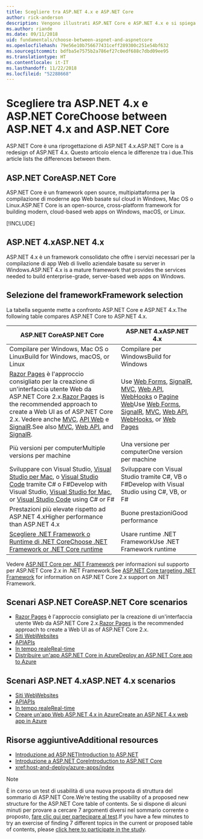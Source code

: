 ```yaml
---
title: Scegliere tra ASP.NET 4.x e ASP.NET Core
author: rick-anderson
description: Vengono illustrati ASP.NET Core e ASP.NET 4.x e si spiega come scegliere tra le due soluzioni.
ms.author: riande
ms.date: 09/11/2018
uid: fundamentals/choose-between-aspnet-and-aspnetcore
ms.openlocfilehash: 79e56e10b756677431ceff289300c251e54bf632
ms.sourcegitcommit: bdfba5e7575b2a786ef27c0edf688c7dbd09ee95
ms.translationtype: HT
ms.contentlocale: it-IT
ms.lasthandoff: 11/22/2018
ms.locfileid: "52288668"
---
```

# <a name="choose-between-aspnet-4x-and-aspnet-core"></a><span data-ttu-id="019d4-103">Scegliere tra ASP.NET 4.x e ASP.NET Core</span><span class="sxs-lookup"><span data-stu-id="019d4-103">Choose between ASP.NET 4.x and ASP.NET Core</span></span>

<span data-ttu-id="019d4-104">ASP.NET Core è una riprogettazione di ASP.NET 4.x.</span><span class="sxs-lookup"><span data-stu-id="019d4-104">ASP.NET Core is a redesign of ASP.NET 4.x.</span></span> <span data-ttu-id="019d4-105">Questo articolo elenca le differenze tra i due.</span><span class="sxs-lookup"><span data-stu-id="019d4-105">This article lists the differences between them.</span></span>

## <a name="aspnet-core"></a><span data-ttu-id="019d4-106">ASP.NET Core</span><span class="sxs-lookup"><span data-stu-id="019d4-106">ASP.NET Core</span></span>

<span data-ttu-id="019d4-107">ASP.NET Core è un framework open source, multipiattaforma per la compilazione di moderne app Web basate sul cloud in Windows, Mac OS o Linux.</span><span class="sxs-lookup"><span data-stu-id="019d4-107">ASP.NET Core is an open-source, cross-platform framework for building modern, cloud-based web apps on Windows, macOS, or Linux.</span></span>

[!INCLUDE[](~/includes/benefits.md)]

## <a name="aspnet-4x"></a><span data-ttu-id="019d4-108">ASP.NET 4.x</span><span class="sxs-lookup"><span data-stu-id="019d4-108">ASP.NET 4.x</span></span>

<span data-ttu-id="019d4-109">ASP.NET 4.x è un framework consolidato che offre i servizi necessari per la compilazione di app Web di livello aziendale basate su server in Windows.</span><span class="sxs-lookup"><span data-stu-id="019d4-109">ASP.NET 4.x is a mature framework that provides the services needed to build enterprise-grade, server-based web apps on Windows.</span></span>

## <a name="framework-selection"></a><span data-ttu-id="019d4-110">Selezione del framework</span><span class="sxs-lookup"><span data-stu-id="019d4-110">Framework selection</span></span>

<span data-ttu-id="019d4-111">La tabella seguente mette a confronto ASP.NET Core e ASP.NET 4.x.</span><span class="sxs-lookup"><span data-stu-id="019d4-111">The following table compares ASP.NET Core to ASP.NET 4.x.</span></span>

| <span data-ttu-id="019d4-112">ASP.NET Core</span><span class="sxs-lookup"><span data-stu-id="019d4-112">ASP.NET Core</span></span> | <span data-ttu-id="019d4-113">ASP.NET 4.x</span><span class="sxs-lookup"><span data-stu-id="019d4-113">ASP.NET 4.x</span></span> |
|---|---|
|<span data-ttu-id="019d4-114">Compilare per Windows, Mac OS o Linux</span><span class="sxs-lookup"><span data-stu-id="019d4-114">Build for Windows, macOS, or Linux</span></span>|<span data-ttu-id="019d4-115">Compilare per Windows</span><span class="sxs-lookup"><span data-stu-id="019d4-115">Build for Windows</span></span>|
|<span data-ttu-id="019d4-116">[Razor Pages](xref:razor-pages/index) è l'approccio consigliato per la creazione di un'interfaccia utente Web da ASP.NET Core 2.x.</span><span class="sxs-lookup"><span data-stu-id="019d4-116">[Razor Pages](xref:razor-pages/index) is the recommended approach to create a Web UI as of ASP.NET Core 2.x.</span></span> <span data-ttu-id="019d4-117">Vedere anche [MVC](xref:mvc/overview), [API Web](xref:tutorials/first-web-api) e [SignalR](xref:signalr/introduction).</span><span class="sxs-lookup"><span data-stu-id="019d4-117">See also [MVC](xref:mvc/overview), [Web API](xref:tutorials/first-web-api), and [SignalR](xref:signalr/introduction).</span></span>|<span data-ttu-id="019d4-118">Use [Web Forms](/aspnet/web-forms), [SignalR](/aspnet/signalr), [MVC](/aspnet/mvc), [Web API](/aspnet/web-api/), [WebHooks](/aspnet/webhooks/) o [Pagine Web](/aspnet/web-pages)</span><span class="sxs-lookup"><span data-stu-id="019d4-118">Use [Web Forms](/aspnet/web-forms), [SignalR](/aspnet/signalr), [MVC](/aspnet/mvc), [Web API](/aspnet/web-api/), [WebHooks](/aspnet/webhooks/), or [Web Pages](/aspnet/web-pages)</span></span>|
|<span data-ttu-id="019d4-119">Più versioni per computer</span><span class="sxs-lookup"><span data-stu-id="019d4-119">Multiple versions per machine</span></span>|<span data-ttu-id="019d4-120">Una versione per computer</span><span class="sxs-lookup"><span data-stu-id="019d4-120">One version per machine</span></span>|
|<span data-ttu-id="019d4-121">Sviluppare con Visual Studio, [Visual Studio per Mac](https://www.visualstudio.com/vs/visual-studio-mac/), o [Visual Studio Code](https://code.visualstudio.com/) tramite C# o F#</span><span class="sxs-lookup"><span data-stu-id="019d4-121">Develop with Visual Studio, [Visual Studio for Mac](https://www.visualstudio.com/vs/visual-studio-mac/), or [Visual Studio Code](https://code.visualstudio.com/) using C# or F#</span></span>|<span data-ttu-id="019d4-122">Sviluppare con Visual Studio tramite C#, VB o F#</span><span class="sxs-lookup"><span data-stu-id="019d4-122">Develop with Visual Studio using C#, VB, or F#</span></span>|
|<span data-ttu-id="019d4-123">Prestazioni più elevate rispetto ad ASP.NET 4.x</span><span class="sxs-lookup"><span data-stu-id="019d4-123">Higher performance than ASP.NET 4.x</span></span>|<span data-ttu-id="019d4-124">Buone prestazioni</span><span class="sxs-lookup"><span data-stu-id="019d4-124">Good performance</span></span>|
|[<span data-ttu-id="019d4-125">Scegliere .NET Framework o Runtime di .NET Core</span><span class="sxs-lookup"><span data-stu-id="019d4-125">Choose .NET Framework or .NET Core runtime</span></span>](/dotnet/articles/standard/choosing-core-framework-server)|<span data-ttu-id="019d4-126">Usare runtime .NET Framework</span><span class="sxs-lookup"><span data-stu-id="019d4-126">Use .NET Framework runtime</span></span>|

<span data-ttu-id="019d4-127">Vedere [ASP.NET Core per .NET Framework](xref:index#target-framework) per informazioni sul supporto per ASP.NET Core 2.x in .NET Framework.</span><span class="sxs-lookup"><span data-stu-id="019d4-127">See [ASP.NET Core targeting .NET Framework](xref:index#target-framework) for information on ASP.NET Core 2.x support on .NET Framework.</span></span>

## <a name="aspnet-core-scenarios"></a><span data-ttu-id="019d4-128">Scenari ASP.NET Core</span><span class="sxs-lookup"><span data-stu-id="019d4-128">ASP.NET Core scenarios</span></span>

* <span data-ttu-id="019d4-129">[Razor Pages](xref:razor-pages/index) è l'approccio consigliato per la creazione di un'interfaccia utente Web da ASP.NET Core 2.x.</span><span class="sxs-lookup"><span data-stu-id="019d4-129">[Razor Pages](xref:razor-pages/index) is the recommended approach to create a Web UI as of ASP.NET Core 2.x.</span></span>
* [<span data-ttu-id="019d4-130">Siti Web</span><span class="sxs-lookup"><span data-stu-id="019d4-130">Websites</span></span>](xref:tutorials/first-mvc-app/index)
* [<span data-ttu-id="019d4-131">API</span><span class="sxs-lookup"><span data-stu-id="019d4-131">APIs</span></span>](xref:tutorials/first-web-api)
* [<span data-ttu-id="019d4-132">In tempo reale</span><span class="sxs-lookup"><span data-stu-id="019d4-132">Real-time</span></span>](xref:signalr/index)
* [<span data-ttu-id="019d4-133">Distribuire un'app ASP.NET Core in Azure</span><span class="sxs-lookup"><span data-stu-id="019d4-133">Deploy an ASP.NET Core app to Azure</span></span>](/azure/app-service/app-service-web-get-started-dotnet)

## <a name="aspnet-4x-scenarios"></a><span data-ttu-id="019d4-134">Scenari ASP.NET 4.x</span><span class="sxs-lookup"><span data-stu-id="019d4-134">ASP.NET 4.x scenarios</span></span>

* [<span data-ttu-id="019d4-135">Siti Web</span><span class="sxs-lookup"><span data-stu-id="019d4-135">Websites</span></span>](/aspnet/mvc)
* [<span data-ttu-id="019d4-136">API</span><span class="sxs-lookup"><span data-stu-id="019d4-136">APIs</span></span>](/aspnet/web-api)
* [<span data-ttu-id="019d4-137">In tempo reale</span><span class="sxs-lookup"><span data-stu-id="019d4-137">Real-time</span></span>](/aspnet/signalr)
* [<span data-ttu-id="019d4-138">Creare un'app Web ASP.NET 4.x in Azure</span><span class="sxs-lookup"><span data-stu-id="019d4-138">Create an ASP.NET 4.x web app in Azure</span></span>](/azure/app-service/app-service-web-get-started-dotnet-framework)

## <a name="additional-resources"></a><span data-ttu-id="019d4-139">Risorse aggiuntive</span><span class="sxs-lookup"><span data-stu-id="019d4-139">Additional resources</span></span>

* [<span data-ttu-id="019d4-140">Introduzione ad ASP.NET</span><span class="sxs-lookup"><span data-stu-id="019d4-140">Introduction to ASP.NET</span></span>](/aspnet/overview)
* [<span data-ttu-id="019d4-141">Introduzione a ASP.NET Core</span><span class="sxs-lookup"><span data-stu-id="019d4-141">Introduction to ASP.NET Core</span></span>](xref:index)
* <xref:host-and-deploy/azure-apps/index>

> [!NOTE]
> <span data-ttu-id="019d4-142">È in corso un test di usabilità di una nuova proposta di struttura del sommario di ASP.NET Core.</span><span class="sxs-lookup"><span data-stu-id="019d4-142">We’re testing the usability of a proposed new structure for the ASP.NET Core table of contents.</span></span>  <span data-ttu-id="019d4-143">Se si dispone di alcuni minuti per provare a cercare 7 argomenti diversi nel sommario corrente o proposto, [fare clic qui per partecipare al test](https://dpk4xbh5.optimalworkshop.com/treejack/aa11wn82).</span><span class="sxs-lookup"><span data-stu-id="019d4-143">If you have a few minutes to try an exercise of finding 7 different topics in the current or proposed table of contents, please [click here to participate in the study](https://dpk4xbh5.optimalworkshop.com/treejack/aa11wn82).</span></span>